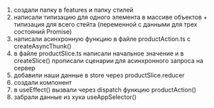1. создали папку в features и папку стилей
2. написали типизацию для одного элемента в массиве объектов + типизация для всего стейта (переменной с данными для трех состояний Promise)
3. написали асинхронную функцию в файле productAction.ts c createAsyncThunk()
4. в файле  productSlice.ts написали начальное значение и в createSlice() прописали сценарии для асинхронного запроса на сервер
5. добавили наши данные в store через productSlice.reducer
6. создали компонент
7. в useEffect() вызвали через dispatch функцию productAction()
8. забрали данные из хука useAppSelector()